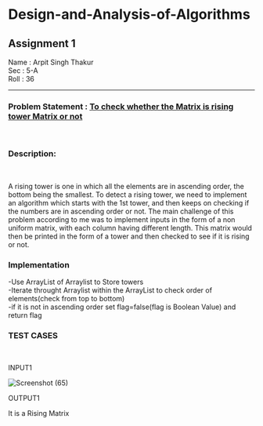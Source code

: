 # Design-and-Analysis-of-Algorithms
<h2> Assignment 1 </h2>

Name : Arpit Singh Thakur <br>
Sec  : 5-A <br>
Roll : 36 <br>

<hr>

<h3> Problem Statement : <u> To check whether the Matrix is rising tower Matrix or not</u> </h3>
<br>
<h3> Description:</h3><br> <p> A rising tower is one in which all the elements are in ascending order, the bottom being the smallest. To detect a rising tower, we need to implement an algorithm which starts with the 1st tower, and then keeps on checking if the numbers are in ascending order or not. The main challenge of this problem according to me was to implement inputs in the form of a non uniform matrix, with each column having different length. This matrix would then be printed in the form of a tower and then checked to see if it is rising or not. </p> 

<h3>Implementation</h3>
<p>
  -Use ArrayList of Arraylist to Store towers <br>
  -Iterate throught Arraylist within the ArrayList to check order of elements(check from top to bottom) <br>
  -if it is not in ascending order set flag=false(flag is Boolean Value) and return flag <br>
</p>

<h3> TEST CASES </h3>
<br>
<p> INPUT1 </p>

![Screenshot (65)](https://user-images.githubusercontent.com/95165463/189667623-2322a9b0-d341-4051-a555-59f4f4c1f218.png)

<p> OUTPUT1 </p>
<p>It is a Rising Matrix</p>





